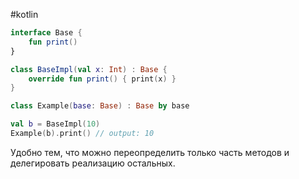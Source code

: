 #kotlin 

``` kotlin
interface Base {
	fun print()
}

class BaseImpl(val x: Int) : Base {
	override fun print() { print(x) }
}

class Example(base: Base) : Base by base

val b = BaseImpl(10)
Example(b).print() // output: 10
```

Удобно тем, что можно переопределить только часть методов и делегировать реализацию остальных.